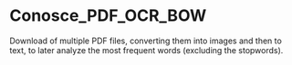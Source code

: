 # Conosce_PDF_OCR_BOW
Download of multiple PDF files, converting them into images and then to text, to later analyze the most frequent words (excluding the stopwords).
